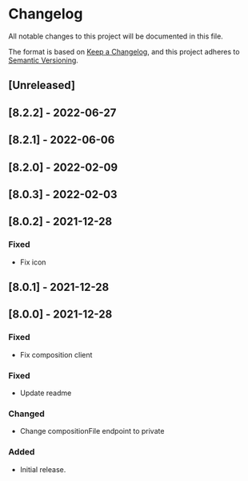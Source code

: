 # Changelog

All notable changes to this project will be documented in this file.

The format is based on [Keep a Changelog](https://keepachangelog.com/en/1.0.0/),
and this project adheres to [Semantic Versioning](https://semver.org/spec/v2.0.0.html).

## [Unreleased]

## [8.2.2] - 2022-06-27

## [8.2.1] - 2022-06-06

## [8.2.0] - 2022-02-09

## [8.0.3] - 2022-02-03

## [8.0.2] - 2021-12-28

### Fixed

- Fix icon

## [8.0.1] - 2021-12-28

## [8.0.0] - 2021-12-28

### Fixed

- Fix composition client

### Fixed

- Update readme

### Changed

- Change compositionFile endpoint to private

### Added

- Initial release.
